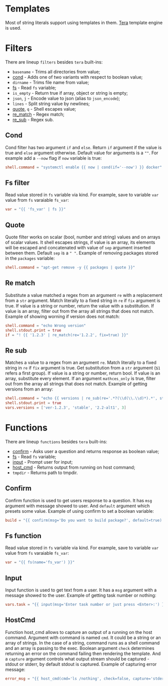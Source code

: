 # Templates

Most of string literals support using templates in them.
[Tera](https://keats.github.io/tera/) template engine is used.


# Filters
There are lineup `filters` besides `tera` built-ins:
* `basename` - Trims all directories from value;
* [cond](#cond) - Adds one of two variants with respect to boolean value;
* `dirname` - Trims file name from value;
* [fs](#fs-filter) - Read `fs` variable;
* `is_empty` - Return true if array, object or string is empty;
* `json`, `j` - Encode value to json (alias to `json_encode`);
* `lines` - Split string value by newlines;
* [quote](#quote), `q` - Shell escapes value;
* [re_match](#re-match) - Regex match;
* [re_sub](#re-sub) - Regex sub.

## Cond
Cond filter has two argument `if` and `else`. Return `if` argument if the value
is true and `else` argument otherwise. Default value for arguments is a `""`.
For example add a `--now` flag if `now` variable is true:
```toml
shell.command = "systemctl enable {{ now | cond(if='--now') }} docker"
```

## Fs filter
Read value stored in `fs` variable via kind. For example, save to variable
`var` value from `fs` varaiable `fs_var`:
```toml
var = "{{ 'fs_var' | fs }}"
```

## Quote
Quote filter works on scalar (bool, number and string) values and on arrays of
scalar values. It shell escapes strings, if value is an array, its elements
will be escaped and concatenated with value of `sep` argument inserted
between them. Default `sep` is a `" "`.
Example of removing packages stored in the `packages` variable:
```toml
shell.command = "apt-get remove -y {{ packages | quote }}"
```

## Re match
Substitute a value matched a regex from an argument `re` with a replacement
from a `str` argument. Match literally to a fixed string in `re` if `fix`
argument is true. If value is a string or number, return the value with a
substitution. If value is an array, filter out from the array all strings that
does not match.
Example of showing worning if version does not match:
```toml
shell.command = "echo Wrong version"
shell.stdout.print = true
if = "! {{ '1.2.3' | re_match(re='1.2.2', fix=true) }}"
```

## Re sub
Matches a value to a regex from an argument `re`. Match literally to a fixed
string in `re` if `fix` argument is true. Get substitution from a `str`
argument (`$1` refers a first group). If value is a string or number, return
bool. If value is an array, substitute every element. If an argument
`mathces_only` is true, filter out from the array all strings that does not
match.
Example of getting versions from an array:
```toml
shell.command = "echo {{ versions | re_sub(re='.*?(\\d(\\.\\d)*).*', str='$1', matches_only=true) }}"
shell.stdout.print = true
vars.versions = ['ver-1.2.3', 'stable', '2.2-alt1', 3]
```


# Functions
There are lineup `functions` besides `tera` built-ins:
* [confirm](#confirm) - Asks user a question and returns response as
    boolean value;
* [fs](#fs-function) - Read `fs` variable;
* [input](#input) - Prompt user for input;
* [host_cmd](#hostCmd) - Returns output from running on host command;
* `tmpdir` - Returns path to tmpdir.

## Confirm
Confirm function is used to get users response to a question. It has `msg`
argument with message showed to user. And `default` argument which presets
some value. Example of using confirm to set a boolean variable:
```toml
build = "{{ confirm(msg='Do you want to build package?', default=true) }}"
```

## Fs function
Read value stored in `fs` variable via kind. For example, save to variable
`var` value from `fs` varaiable `fs_var`:
```toml
var = "{{ fs(name='fs_var') }}"
```

## Input
Input function is used to get text from a user. It has a `msg` argument with
a message showed to the user. Example of getting task number or nothing:
```toml
vars.task = "{{ input(msg='Enter task number or just press <Enter>:') }}"
```

## HostCmd
Function host_cmd allows to capture an output of a running on the host
command.  Argument with command is named `cmd`. It could be a string or an
array of strings. In the case of a string, command runs as a shell command and
an array is passing to the exec. Boolean argument `check` determines returning
an error on the command failing then rendering the template. And a `capture`
argument controls what output stream should be captured - stdout or stderr, by
default stdout is captured. Example of capturing error message:
```toml
error_msg = "{{ host_cmd(cmd='ls /nothing', check=false, capture='stderr') }}"
```
